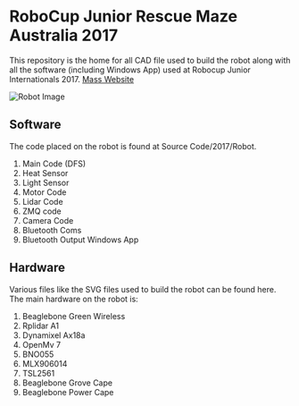 # RoboCup Junior Rescue Maze Australia 2017
This repository is the home for all CAD file used to build the robot along with all the software (including Windows App) used at Robocup Junior Internationals 2017. [Mass Website](https://github.com/user/repo/blob/branch/other_file.md)


![Robot Image](http://rawson.tech/mass/Mass_files/MassFrontImage.jpg)


## Software
The code placed on the robot is found at Source Code/2017/Robot. 
1. Main Code (DFS)
2. Heat Sensor
3. Light Sensor
4. Motor Code
5. Lidar Code
6. ZMQ code
7. Camera Code
8. Bluetooth Coms
9. Bluetooth Output Windows App

## Hardware
Various files like the SVG files used to build the robot can be found here. The main hardware on the robot is:
1. Beaglebone Green Wireless
2. Rplidar A1
3. Dynamixel Ax18a
4. OpenMv 7 
5. BNO055
6. MLX906014
7. TSL2561
8. Beaglebone Grove Cape
9. Beaglebone Power Cape
